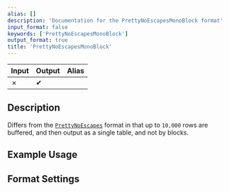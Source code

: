 ```yaml
---
alias: []
description: 'Documentation for the PrettyNoEscapesMonoBlock format'
input_format: false
keywords: ['PrettyNoEscapesMonoBlock']
output_format: true
title: 'PrettyNoEscapesMonoBlock'
---
```



| Input | Output  | Alias |
|-------|---------|-------|
| ✗     | ✔       |       |

## Description 

Differs from the [`PrettyNoEscapes`](./PrettyNoEscapes.md) format in that up to `10,000` rows are buffered, 
and then output as a single table, and not by blocks.

## Example Usage 

## Format Settings 

<PrettyFormatSettings/>
